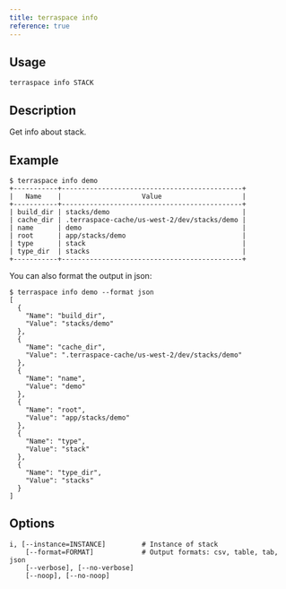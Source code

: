 ```yaml
---
title: terraspace info
reference: true
---
```


## Usage

    terraspace info STACK

## Description

Get info about stack.

## Example

    $ terraspace info demo
    +-----------+---------------------------------------------+
    |   Name    |                    Value                    |
    +-----------+---------------------------------------------+
    | build_dir | stacks/demo                                 |
    | cache_dir | .terraspace-cache/us-west-2/dev/stacks/demo |
    | name      | demo                                        |
    | root      | app/stacks/demo                             |
    | type      | stack                                       |
    | type_dir  | stacks                                      |
    +-----------+---------------------------------------------+

You can also format the output in json:

    $ terraspace info demo --format json
    [
      {
        "Name": "build_dir",
        "Value": "stacks/demo"
      },
      {
        "Name": "cache_dir",
        "Value": ".terraspace-cache/us-west-2/dev/stacks/demo"
      },
      {
        "Name": "name",
        "Value": "demo"
      },
      {
        "Name": "root",
        "Value": "app/stacks/demo"
      },
      {
        "Name": "type",
        "Value": "stack"
      },
      {
        "Name": "type_dir",
        "Value": "stacks"
      }
    ]


## Options

```
i, [--instance=INSTANCE]         # Instance of stack
    [--format=FORMAT]            # Output formats: csv, table, tab, json
    [--verbose], [--no-verbose]  
    [--noop], [--no-noop]        
```

